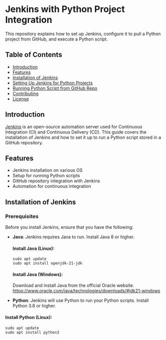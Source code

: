 # Jenkins with Python Project Integration

This repository explains how to set up Jenkins, configure it to pull a Python project from GitHub, and execute a Python script.

## Table of Contents
- [Introduction](#introduction)
- [Features](#features)
- [Installation of Jenkins](#installation-of-jenkins)
- [Setting Up Jenkins for Python Projects](#setting-up-jenkins-for-python-projects)
- [Running Python Script from GitHub Repo](#running-python-script-from-github-repo)
- [Contributing](#contributing)
- [License](#license)

## Introduction
[Jenkins](https://www.jenkins.io/) is an open-source automation server used for Continuous Integration (CI) and Continuous Delivery (CD). This guide covers the installation of Jenkins and how to set it up to run a Python script stored in a GitHub repository.

## Features
- Jenkins installation on various OS
- Setup for running Python scripts
- GitHub repository integration with Jenkins
- Automation for continuous integration

## Installation of Jenkins

### Prerequisites
Before you install Jenkins, ensure that you have the following:
- **Java**: Jenkins requires Java to run. Install Java 8 or higher.
  
  #### Install Java (Linux):
  ```
  sudo apt update
  sudo apt install openjdk-21-jdk 
  ```

  #### Install Java (Windows):
  Download and install Java from the official Oracle website. https://www.oracle.com/java/technologies/downloads/#jdk21-windows

- **Python**:  Jenkins will use Python to run your Python scripts. Install Python 3.8 or higher.

 #### Install Python (Linux):
 ```
 sudo apt update
 sudo apt install python3
 ```

